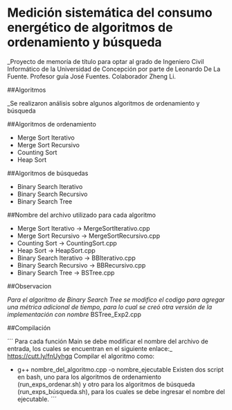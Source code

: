 # Medición sistemática del consumo energético de algoritmos de ordenamiento y búsqueda

_Proyecto de memoría de título para optar al grado de Ingeniero Civil Informático de la Universidad de Concepción por parte de Leonardo De La Fuente. Profesor guía José Fuentes. Colaborador Zheng Li.

##Algoritmos

_Se realizaron análisis sobre algunos algoritmos de ordenamiento y búsqueda

##Algoritmos de ordenamiento

  - Merge Sort Iterativo
  - Merge Sort Recursivo
  - Counting Sort
  - Heap Sort

##Algoritmos de búsquedas
  
  - Binary Search Iterativo
  - Binary Search Recursivo
  - Binary Search Tree

##Nombre del archivo utilizado para cada algoritmo
 - Merge Sort Iterativo -> MergeSortIterativo.cpp
 - Merge Sort Recursivo -> MergeSortRecursivo.cpp
 - Counting Sort -> CountingSort.cpp
 - Heap Sort -> HeapSort.cpp
 - Binary Search Iterativo -> BBIterativo.cpp
 - Binary Search Recursivo -> BBRecursivo.cpp
 - Binary Search Tree -> BSTree.cpp

##Observacion

_Para el algoritmo de Binary Search Tree se modifico el codigo para agregar una métrica adicional de tiempo, para lo cual se creó otra versión de la implementación con nombre_ BSTree_Exp2.cpp 

##Compilación

´´´
Para cada función Main se debe modificar el nombre del archivo de entrada, los cuales se encuentran en el siguiente enlace:_ https://cutt.ly/fnUyhgq
Compilar el algoritmo como:
  - g++ nombre_del_algoritmo.cpp -o nombre_ejecutable
Existen dos script en bash, uno para los algoritmos de ordenamiento (run_exps_ordenar.sh) y otro para los algoritmos de búsqueda (run_exps_búsqueda.sh), para los cuales se debe ingresar el nombre del ejecutable.
´´´


